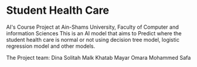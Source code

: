 # Student Health Care
AI's Course Project at Ain-Shams University, Faculty of Computer and information Sciences
This is an AI model that aims to Predict where the student health care is normal or not using decision tree model, logistic regression model and other models.


The Project team:
Dina Solitah
Malk Khatab
Mayar Omara
Mohammed Safa
